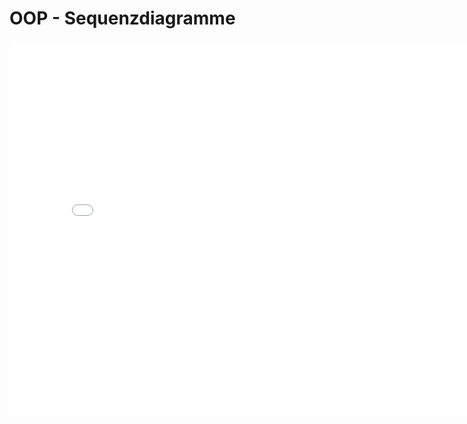 # OOP - Sequenzdiagramme
<p>
<iframe src="../_static/pdfs/t09_sequenzdiagramme.pdf" width="800" height="600" style="border: none;"></iframe>
</p>